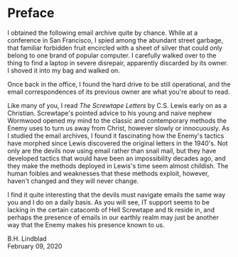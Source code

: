 
# Preface

I obtained the following email archive quite by chance. While at a conference in San Francisco, I spied among the abundant street garbage, that familiar forbidden fruit encircled with a sheet of silver that could only belong to one brand of popular computer. I carefully walked over to the thing to find a laptop in severe disrepair, apparently discarded by its owner. I shoved it into my bag and walked on.

Once back in the office, I found the hard drive to be still operational, and the email correspondences of its previous owner are what you're about to read. 

Like many of you, I read *The Screwtape Letters* by C.S. Lewis early on as a Christian. Screwtape's pointed advice to his young and naive nephew Wormwood opened my mind to the classic and contemporary methods the Enemy uses to turn us away from Christ, however slowly or innocuously. As I studied the email archives, I found it fascinating how the Enemy's tactics have morphed since Lewis discovered the original letters in the 1940's. Not only are the devils now using email rather than snail mail, but they have developed tactics that would have been an impossibility decades ago, and they make the methods deployed in Lewis's time seem almost childish. The human foibles and weaknesses that these methods exploit, however, haven't changed and they will never change. 

I find it quite interesting that the devils must navigate emails the same way you and I do on a daily basis. As you will see, IT support seems to be lacking in the certain catacomb of Hell Screwtape and tk reside in, and perhaps the presence of emails in our earthly realm may just be another way that the Enemy makes his presence known to us. 

B.H. Lindblad     
February 09, 2020


